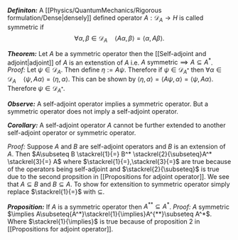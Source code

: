 ***Definiton:*** A [[Physics/QuantumMechanics/Rigorous formulation/Dense|densely]] defined operator $A:\mathcal{D}_A\rightarrow H$ is called symmetric if 
$$
\forall \alpha,\beta\in \mathcal{D}_A\quad \langle A\alpha,\beta\rangle = \langle \alpha,A\beta\rangle.
$$



***Theorem:*** Let $A$ be a symmetric operator then the [[Self-adjoint and adjoint|adjoint]] of $A$ is an extenstion of $A$ i.e. $A\text{ symmetric}\implies A\subseteq A^*$.
*Proof:* Let $\psi\in\mathcal{D}_A$. Then define $\eta := A\psi$. Therefore if $\psi\in \mathcal{D}_{A^*}$ then $\forall\alpha\in\mathcal{D}_A \quad\langle \psi,A\alpha\rangle = \langle \eta,\alpha\rangle$. This can be shown by $\langle\eta,\alpha\rangle = \langle A\psi,\alpha\rangle = \langle\psi,A\alpha\rangle$. Therefore $\psi\in\mathcal{D}_{A^*}$.


***Observe:*** A self-adjoint operator implies a symmetric operator. But a symmetric operator does not imply a self-adjoint operator.



***Corollary:*** A self-adjoint operator $A$ cannot be further extended to another self-adjoint operator or symmetric operator.

*Proof:* Suppose $A$ and $B$ are self-adjoint operators and $B$ is an extension of $A$. Then $A\subseteq B \stackrel{1}{=} B^* \stackrel{2}{\subseteq}A^* \stackrel{3}{=} A$ where $\stackrel{1}{=},\stackrel{3}{=}$ are true because of the operators being self-adjoint and $\stackrel{2}{\subseteq}$ is true due to the second propsition in [[Propositions for adjoint operator]]. We see that $A\subseteq B$ and $B\subseteq A$. To show for extensition to symmetric operator simply replace $\stackrel{1}{=}$ with $\subseteq$.


***Proposition:*** If $A$ is a symmetric operator then $A^{**}\subseteq A^*$.
*Proof:* $A$ symmetric $\implies A\subseteq{A^*}\stackrel{1}{\implies}A^{**}\subseteq A^*$. Where $\stackrel{1}{\implies}$ is true because of proposition 2 in [[Propositions for adjoint operator]].  